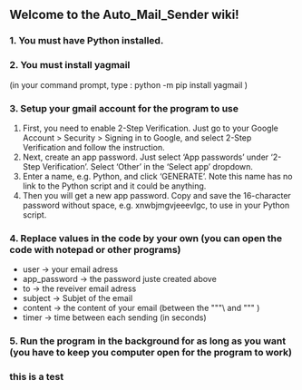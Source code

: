 ## Welcome to the Auto_Mail_Sender wiki!

### 1. You must have Python installed.
### 2. You must install yagmail
   (in your command prompt, type : python -m pip install yagmail )

### 3. Setup your gmail account for the program to use 
   1. First, you need to enable 2-Step Verification. Just go to your Google Account > Security > Signing in to Google, and select 2-Step Verification and follow the instruction.
   2. Next, create an app password. Just select ‘App passwords’ under ‘2-Step Verification’. Select ‘Other’ in the ‘Select app’ dropdown.
   3. Enter a name, e.g. Python, and click ‘GENERATE’. Note this name has no link to the Python script and it could be anything.
   4.  Then you will get a new app password. Copy and save the 16-character password without space, e.g. xnwbjmgvjeeevlgc, to use in your Python script.

### 4. Replace values in the code by your own (you can open the code with notepad or other programs)
   * user -> your email adress
   * app_password -> the password juste created above
   * to -> the reveiver email adress
   * subject -> Subjet of the email
   * content -> the content of your email (between the """\ and """ )
   * timer -> time between each sending (in seconds)

### 5. Run the program in the background for as long as you want (you have to keep you computer open for the program to work)


### this is a test